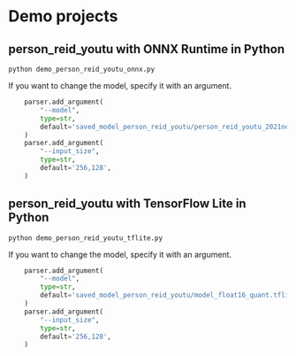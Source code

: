 # Demo projects

## person_reid_youtu with ONNX Runtime in Python
```
python demo_person_reid_youtu_onnx.py
```

If you want to change the model, specify it with an argument.
```python
    parser.add_argument(
        "--model",
        type=str,
        default='saved_model_person_reid_youtu/person_reid_youtu_2021nov.onnx',
    )
    parser.add_argument(
        "--input_size",
        type=str,
        default='256,128',
    )
```

## person_reid_youtu with TensorFlow Lite in Python
```
python demo_person_reid_youtu_tflite.py
```

If you want to change the model, specify it with an argument.
```python
    parser.add_argument(
        "--model",
        type=str,
        default='saved_model_person_reid_youtu/model_float16_quant.tflite',
    )
    parser.add_argument(
        "--input_size",
        type=str,
        default='256,128',
    )
```
